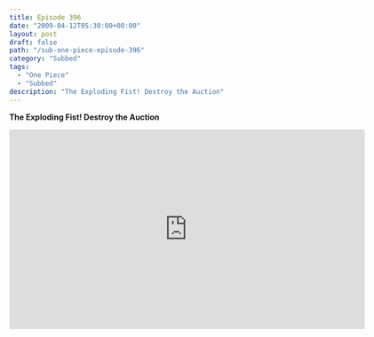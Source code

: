 ```yaml
---
title: Episode 396
date: "2009-04-12T05:30:00+00:00"
layout: post
draft: false
path: "/sub-one-piece-episode-396"
category: "Subbed"
tags:
  - "One Piece"
  - "Subbed"
description: "The Exploding Fist! Destroy the Auction"
---
```


**The Exploding Fist! Destroy the Auction**

<iframe width="640" height="360" src="https://www.rapidvideo.com/e/FXV10PDPSC" frameborder="0" marginwidth=0 marginheight=0 scrolling=no allowfullscreen></iframe>

